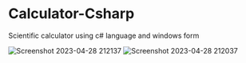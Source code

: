 # Calculator-Csharp
Scientific  calculator using c# language and windows form 

![Screenshot 2023-04-28 212137](https://user-images.githubusercontent.com/105537974/236025530-3f2d8a67-14cb-494a-ada3-03c811becffc.png)
![Screenshot 2023-04-28 212037](https://user-images.githubusercontent.com/105537974/236025535-94dd4d58-3d23-4359-acfa-6af60b1837f7.png)
